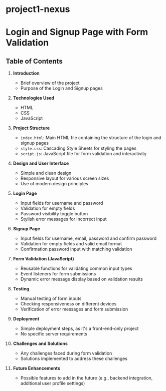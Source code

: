 # project1-nexus

# Login and Signup Page with Form Validation

## Table of Contents

1. **Introduction**
   - Brief overview of the project
   - Purpose of the Login and Signup pages

2. **Technologies Used**
   - HTML
   - CSS
   - JavaScript

3. **Project Structure**
   - `index.html`: Main HTML file containing the structure of the login and signup pages
   - `style.css`: Cascading Style Sheets for styling the pages
   - `script.js`: JavaScript file for form validation and interactivity

4. **Design and User Interface**
   - Simple and clean design
   - Responsive layout for various screen sizes
   - Use of modern design principles

5. **Login Page**
   - Input fields for username and password
   - Validation for empty fields
   - Password visibility toggle button
   - Stylish error messages for incorrect input

6. **Signup Page**
   - Input fields for username, email, password and confirm password
   - Validation for empty fields and valid email format
   - Confirmation password input with matching validation

7. **Form Validation (JavaScript)**
   - Reusable functions for validating common input types
   - Event listeners for form submissions
   - Dynamic error message display based on validation results

8. **Testing**
   - Manual testing of form inputs
   - Checking responsiveness on different devices
   - Verification of error messages and form submission

9. **Deployment**
   - Simple deployment steps, as it's a front-end-only project
   - No specific server requirements

10. **Challenges and Solutions**
    - Any challenges faced during form validation
    - Solutions implemented to address these challenges

11. **Future Enhancements**
    - Possible features to add in the future (e.g., backend integration, additional user profile settings)

